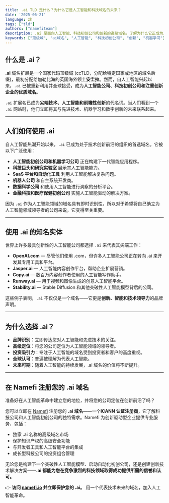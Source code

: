 ```yaml
---
title: .ai TLD 是什么？为什么它是人工智能和科技域名的未来？
date: '2025-06-21'
language: zh
tags: ["tld"]
authors: ["namefiteam"]
description: .ai 是面向人工智能、科技初创公司和创新的高级域名。了解为什么它正成为人工智能公司和科技企业家的首选。
keywords: ["顶级域", "ai域名", "人工智能", "科技初创公司", "创新", "机器学习"]
---
```



## **什么是 .ai？**

**.ai** 域名扩展是一个国家代码顶级域 (ccTLD，分配给特定国家或地区的域名后缀)，最初分配给加勒比海的英国海外领土**安圭拉**。然而，自人工智能兴起以来，`.ai` 已被重新利用并全球接受，成为**人工智能公司、科技初创公司和注重创新企业的优质域名**。

`.ai` 扩展名已成为**尖端技术、人工智能和前瞻性创新**的代名词。当人们看到一个 `.ai` 网站时，他们立即将其与先进技术、机器学习和数字创新的未来联系起来。

---

## **人们如何使用 .ai**

自人工智能热潮开始以来，`.ai` 已成为处于技术创新前沿的组织的首选域名。它被以下广泛使用：

*   **人工智能初创公司和机器学习公司** 正在构建下一代智能应用程序。
*   **科技巨头和研究实验室** 展示其人工智能能力。
*   **SaaS 平台和自动化工具** 利用人工智能解决复杂问题。
*   **机器人公司** 和自主系统开发商。
*   **数据科学公司** 和使用人工智能进行洞察的分析平台。
*   **金融科技和医疗保健初创公司** 实施人工智能驱动的解决方案。

因为 `.ai` 作为人工智能领域的域名具有即时识别性，所以对于希望将自己确立为人工智能领域领导者的公司来说，它变得至关重要。

---

## **使用 .ai 的知名实体**

世界上许多最具创新性的人工智能公司都选择 `.ai` 来代表其尖端工作：

*   **OpenAI.com** — 尽管他们使用 .com，但许多人工智能公司正在转向 .ai 来开发其专用工具和平台。
*   **Jasper.ai** — 人工智能内容创作平台，帮助企业扩展营销。
*   **Copy.ai** — 数百万内容创作者使用的人工智能写作助手。
*   **Runway.ai** — 用于视频和图像生成的创意人工智能平台。
*   **Stability.ai** — Stable Diffusion 和其他突破性人工智能模型背后的公司。

这些例子表明，`.ai` 不仅仅是一个域名——它更是**创新、智能和技术领导力**的品牌声明。

---

## **为什么选择 .ai？**

*   **品牌识别**：立即传达您对人工智能和先进技术的关注。
*   **高级定位**：将您的公司定位为人工智能领域的领导者。
*   **投资吸引力**：专注于人工智能的域名受到投资者和客户的高度重视。
*   **全球认可**：普遍被理解为代表人工智能。
*   **未来可期**：随着人工智能的持续发展，.ai 域名的价值将不断提升。

---

## **在 Namefi 注册您的 .ai 域名**

准备好在人工智能革命中建立您的地位，并将您的公司定位在创新前沿了吗？

您可以立即在 [Namefi](https://namefi.io) 注册您的 **.ai 域名**——一个**ICANN 认证注册商**，它了解科技公司和人工智能初创公司的独特需求。Namefi 为创新驱动型企业提供专业服务，包括：

*   独家 .ai 名称的高级域名市场
*   保护知识产权的高级安全功能
*   与开发者工具和人工智能平台的集成
*   成长型科技公司的投资组合管理

无论您是构建下一个突破性人工智能模型、启动自动化初创公司，还是创建创新技术解决方案——**.ai 都能为您在竞争激烈的科技领域取得成功提供所需的信誉和认可。**

👉 **访问 [namefi.io](https://namefi.io) 并立即保护您的 .ai。**
用一个代表技术未来的域名，加入人工智能革命。